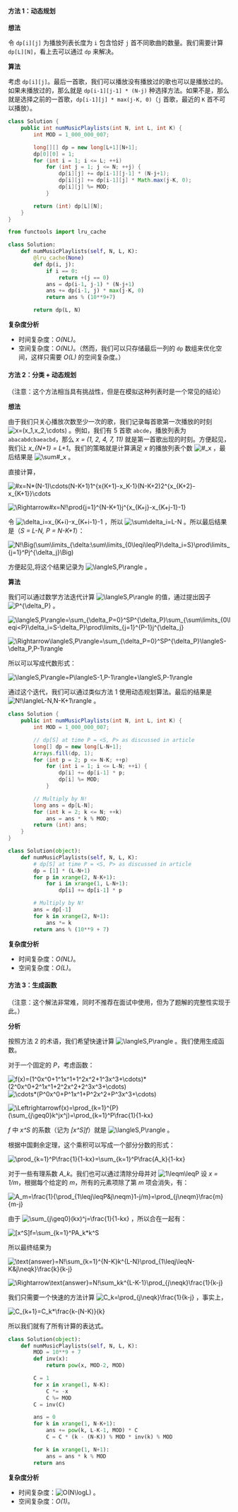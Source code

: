 
#### 方法 1：动态规划

**想法**

令 `dp[i][j]` 为播放列表长度为 `i` 包含恰好 `j` 首不同歌曲的数量。我们需要计算 `dp[L][N]`，看上去可以通过 `dp` 来解决。

**算法**

考虑 `dp[i][j]`。最后一首歌，我们可以播放没有播放过的歌也可以是播放过的。如果未播放过的，那么就是 `dp[i-1][j-1] * (N-j)` 种选择方法。如果不是，那么就是选择之前的一首歌，`dp[i-1][j] * max(j-K, 0)`（`j` 首歌，最近的 `K` 首不可以播放）。

```Java []
class Solution {
    public int numMusicPlaylists(int N, int L, int K) {
        int MOD = 1_000_000_007;

        long[][] dp = new long[L+1][N+1];
        dp[0][0] = 1;
        for (int i = 1; i <= L; ++i)
            for (int j = 1; j <= N; ++j) {
                dp[i][j] += dp[i-1][j-1] * (N-j+1);
                dp[i][j] += dp[i-1][j] * Math.max(j-K, 0);
                dp[i][j] %= MOD;
            }

        return (int) dp[L][N];
    }
}
```

```Python []
from functools import lru_cache

class Solution:
    def numMusicPlaylists(self, N, L, K):
        @lru_cache(None)
        def dp(i, j):
            if i == 0:
                return +(j == 0)
            ans = dp(i-1, j-1) * (N-j+1)
            ans += dp(i-1, j) * max(j-K, 0)
            return ans % (10**9+7)

        return dp(L, N)
```

**复杂度分析**

* 时间复杂度：*O(NL)*。
* 空间复杂度：*O(NL)*。（然而，我们可以只存储最后一列的 `dp` 数组来优化空间，这样只需要 *O(L)* 的空间复杂度。）


#### 方法 2：分类 + 动态规划

（注意：这个方法相当具有挑战性，但是在模拟这种列表时是一个常见的结论）

**想法**

由于我们只关心播放次数至少一次的歌，我们记录每首歌第一次播放的时刻 ![x=(x_1,x_2,\cdots) ](./p__x_=__x_1,_x_2,_cdots__.png) 。例如，我们有 5 首歌 `abcde`，播放列表为 `abacabdcbaeacbd`，那么 *x = (1, 2, 4, 7, 11)* 就是第一首歌出现的时刻。方便起见，我们让 *x_{N+1} = L+1*。我们的策略就是计算满足 *x* 的播放列表个数 ![\#_x ](./p__#_x_.png) ，最后结果是 ![\sum\#_x ](./p__sum_#_x_.png) 。

直接计算，

![\#_x=N*(N-1)*\cdots*(N-K+1)1^{x_{K+1}-x_K-1}*(N-K+2)2^{x_{K+2}-x_{K+1}}*\cdots ](./p___#_x_=_N_*__N-1__*_cdots_*__N-K+1__1^{x_{K+1}_-_x_K_-_1}_*__N-K+2___2^{x_{K+2}_-_x_{K+1}}_*_cdots__.png) 

![\Rightarrow\#_x=N!\prod_{j=1}^{N-K+1}j^{x_{K+j}-x_{K+j-1}-1} ](./p___Rightarrow_#_x_=_N!_prod_{j=1}^{N-K+1}_j^{x_{K+j}_-_x_{K+j-1}_-_1}__.png) 

令 ![\delta_i=x_{K+i}-x_{K+i-1}-1 ](./p__delta_i_=_x_{K+i}_-_x_{K+i-1}_-_1_.png) ，所以 ![\sum\delta_i=L-N ](./p__sum_delta_i_=_L-N_.png) 。所以最后结果是（*S = L-N, P = N-K+1*）：

![N!\Big(\sum\limits_{\delta:\sum\limits_{0\leqi\leqP}\delta_i=S}\prod\limits_{j=1}^Pj^{\delta_j}\Big) ](./p___N!_Big_sumlimits_{delta_:_sumlimits_{0_leq_i_leq_P}_delta_i_=_S}_prodlimits_{j=1}^P_j^{delta_j}_Big___.png) 

方便起见,将这个结果记录为 ![\langleS,P\rangle ](./p__langle_S,_Prangle_.png) 。

**算法**

我们可以通过数学方法迭代计算 ![\langleS,P\rangle ](./p__langle_S,_Prangle_.png)  的值，通过提出因子 ![P^{\delta_P} ](./p__P^{delta_P}_.png) 。

![\langleS,P\rangle=\sum_{\delta_P=0}^SP^{\delta_P}\sum_{\sum\limits_{0\leqi<P}\delta_i=S-\delta_P}\prod\limits_{j=1}^{P-1}j^{\delta_j} ](./p___langle_S,_Prangle_=_sum_{delta_P_=_0}^S_P^{delta_P}_sum_{sumlimits_{0leq_i___P}_delta_i_=_S_-_delta_P}_prodlimits_{j=1}^{P-1}_j^{delta_j}__.png) 

![\Rightarrow\langleS,P\rangle=\sum_{\delta_P=0}^SP^{\delta_P}\langleS-\delta_P,P-1\rangle ](./p___Rightarrow_langle_S,_Prangle_=_sum_{delta_P_=_0}^S_P^{delta_P}_langle_S_-_delta_P,_P-1rangle__.png) 

所以可以写成代数形式：

![\langleS,P\rangle=P\langleS-1,P-1\rangle+\langleS,P-1\rangle ](./p___langle_S,_P_rangle_=_P_langle_S-1,_P-1_rangle_+_langle_S,_P-1_rangle__.png) 

通过这个迭代，我们可以通过类似方法 1 使用动态规划算法。最后的结果是 ![N!\langleL-N,N-K+1\rangle ](./p__N!_langle_L-N,_N-K+1_rangle_.png) 。

```Java []
class Solution {
    public int numMusicPlaylists(int N, int L, int K) {
        int MOD = 1_000_000_007;

        // dp[S] at time P = <S, P> as discussed in article
        long[] dp = new long[L-N+1];
        Arrays.fill(dp, 1);
        for (int p = 2; p <= N-K; ++p)
            for (int i = 1; i <= L-N; ++i) {
                dp[i] += dp[i-1] * p;
                dp[i] %= MOD;
            }

        // Multiply by N!
        long ans = dp[L-N];
        for (int k = 2; k <= N; ++k)
            ans = ans * k % MOD;
        return (int) ans;
    }
}
```

```Python []
class Solution(object):
    def numMusicPlaylists(self, N, L, K):
        # dp[S] at time P = <S, P> as discussed in article
        dp = [1] * (L-N+1)
        for p in xrange(2, N-K+1):
            for i in xrange(1, L-N+1):
                dp[i] += dp[i-1] * p

        # Multiply by N!
        ans = dp[-1]
        for k in xrange(2, N+1):
            ans *= k
        return ans % (10**9 + 7)
```

**复杂度分析**

* 时间复杂度：*O(NL)*。
* 空间复杂度：*O(L)*。

#### 方法 3：生成函数

（注意：这个解法非常难，同时不推荐在面试中使用，但为了题解的完整性实现于此。）

**分析**

按照方法 2 的术语，我们希望快速计算 ![\langleS,P\rangle ](./p__langle_S,_P_rangle_.png) 。我们使用生成函数。

对于一个固定的 *P*，考虑函数：

![f(x)=(1^0x^0+1^1x^1+1^2x^2+1^3x^3+\cdots)*(2^0x^0+2^1x^1+2^2x^2+2^3x^3+\cdots) ](./p___f_x__=__1^0x^0_+_1^1x^1_+_1^2x^2_+_1^3x^3_+_cdots__*__2^0x^0_+_2^1x^1_+_2^2x^2_+_2^3x^3_+_cdots___.png) 
![\cdots*(P^0x^0+P^1x^1+P^2x^2+P^3x^3+\cdots) ](./p___cdots_*__P^0x^0_+_P^1x^1_+_P^2x^2_+_P^3x^3_+_cdots___.png) 

![\Leftrightarrowf(x)=\prod_{k=1}^{P}(\sum_{j\geq0}k^jx^j)=\prod_{k=1}^P\frac{1}{1-kx} ](./p___Leftrightarrow_f_x__=_prod_{k=1}^{P}__sum_{j_geq_0}_k^j_x^j__=_prod_{k=1}^P_frac{1}{1-kx}__.png) 

*f* 中 *x^S* 的系数（记为 *[x^S]f*）就是 ![\langleS,P\rangle ](./p__langle_S,_P_rangle_.png) 。

根据中国剩余定理，这个乘积可以写成一个部分分数的形式：

![\prod_{k=1}^P\frac{1}{1-kx}=\sum_{k=1}^P\frac{A_k}{1-kx} ](./p___prod_{k=1}^P_frac{1}{1-kx}_=_sum_{k=1}^P_frac{A_k}{1-kx}__.png) 

对于一些有理系数 *A_k*。我们也可以通过清除分母并对 ![1\leqm\leqP ](./p__1_leq_m_leq_P_.png)  设 *x = 1/m*，根据每个给定的 *m*，所有的元素项除了第 *m* 项会消失，有：

![A_m=\frac{1}{\prod_{1\leqj\leqP\&j\neqm}1-j/m}=\prod_{j\neqm}\frac{m}{m-j} ](./p___A_m_=_frac{1}{prod_{1_leq_j_leq_P_&_j_neq_m}_1_-_j_m}_=_prod_{j_neq_m}_frac{m}{m-j}__.png) 

由于 ![\sum_{j\geq0}(kx)^j=\frac{1}{1-kx} ](./p__sum_{j_geq_0}__kx_^j_=_frac{1}{1-kx}_.png) ，所以合在一起有：

![\[x^S\]f=\sum_{k=1}^PA_k*k^S ](./p____x^S_f_=_sum_{k=1}^P_A_k_*_k^S__.png) 

所以最终结果为

![\text{answer}=N!\sum_{k=1}^{N-K}k^{L-N}\prod_{1\leqj\leqN-K\&j\neqk}\frac{k}{k-j} ](./p___text{answer}_=_N!_sum_{k=1}^{N-K}_k^{L-N}_prod_{1_leq_j_leq_N-K_&_j_neq_k}_frac{k}{k-j}__.png) 

![\Rightarrow\text{answer}=N!\sum_kk^{L-K-1}\prod_{j\neqk}\frac{1}{k-j} ](./p___Rightarrow_text{answer}_=_N!_sum_k_k^{L-K-1}_prod_{j_neq_k}_frac{1}{k-j}__.png) 

我们只需要一个快速的方法计算 ![C_k=\prod_{j\neqk}\frac{1}{k-j} ](./p__C_k_=_prod_{j_neq_k}_frac{1}{k-j}_.png) ，事实上，

![C_{k+1}=C_k*\frac{k-(N-K)}{k} ](./p___C_{k+1}_=_C_k_*_frac{k_-__N-K_}{k}__.png) 

所以我们就有了所有计算的表达式。


```Python []
class Solution(object):
    def numMusicPlaylists(self, N, L, K):
        MOD = 10**9 + 7
        def inv(x):
            return pow(x, MOD-2, MOD)

        C = 1
        for x in xrange(1, N-K):
            C *= -x
            C %= MOD
        C = inv(C)

        ans = 0
        for k in xrange(1, N-K+1):
            ans += pow(k, L-K-1, MOD) * C
            C = C * (k - (N-K)) % MOD * inv(k) % MOD

        for k in xrange(1, N+1):
            ans = ans * k % MOD
        return ans
```

**复杂度分析**

* 时间复杂度：![O(N\logL) ](./p__O_N_log_L__.png) 。
* 空间复杂度：*O(1)*。